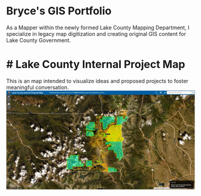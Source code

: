 # Bryce's GIS Portfolio
As a Mapper within the newly formed Lake County Mapping Department, I specialize in legacy map digitization and creating original GIS content for Lake County Government.
# # Lake County Internal Project Map
This is an map intended to visualize ideas and proposed projects to foster meaningful conversation.
![projectmap](mymapgithub.jpg)
